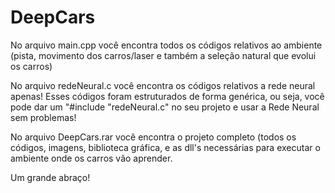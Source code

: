 # DeepCars

No arquivo main.cpp você encontra todos os códigos relativos ao ambiente (pista, movimento dos carros/laser e também a seleção natural que evolui os carros)

No arquivo redeNeural.c você encontra os códigos relativos a rede neural apenas! Esses códigos foram estruturados de forma genérica, ou seja, você pode dar um "#include "redeNeural.c" no seu projeto e usar a Rede Neural sem problemas!

No arquivo DeepCars.rar você encontra o projeto completo (todos os códigos, imagens, biblioteca gráfica, e as dll's necessárias para executar o ambiente onde os carros vão aprender.

Um grande abraço!

